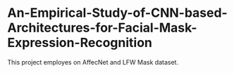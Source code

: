 # An-Empirical-Study-of-CNN-based-Architectures-for-Facial-Mask-Expression-Recognition
This project employes on AffecNet and LFW Mask dataset.
